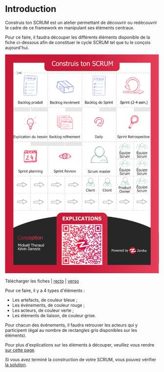 # Introduction

Construis ton SCRUM est un atelier permettant de découvrir ou redécouvrir le cadre de ce framework en manipulant ses éléments centraux.

Pour ce faire, il faudra découper les différents éléments disponible de la fiche ci-dessous afin de constituer le cycle SCRUM tel que tu le conçois aujourd'hui.

![recto](./images/CS-recto.png)

Télécharger les fiches | [recto](./images/CS-recto.png "recto") | [verso](./images/CS-verso.png "verso")

Pour ce faire, il y a 4 types d'éléments :
- Les artefacts, de couleur bleue ;
- Les événements, de couleur rouge ;
- Les acteurs, de couleur verte ;
- Les éléments de liaison, de couleur grise.

Pour chacun des événements, il faudra retrouver les acteurs qui y participent (égal au nombre de rectangles gris disponibles sur les  éléments).

Pour plus d'explications sur les éléments à découper, veuillez vous rendre [sur cette page](./pages/explications.md).

Si vous avez terminé la construction de votre SCRUM, vous pouvez vérifier [la solution](./pages/solution.md).